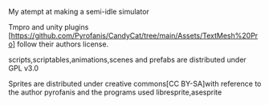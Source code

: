 My atempt at making a semi-idle simulator

Tmpro and unity plugins [https://github.com/Pyrofanis/CandyCat/tree/main/Assets/TextMesh%20Pro] follow their authors license.

scripts,scriptables,animations,scenes and prefabs are distributed under GPL v3.0

Sprites are distributed under creative commons[CC BY-SA]with reference to the author pyrofanis and the programs used libresprite,asesprite
